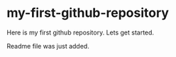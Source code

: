# my-first-github-repository
Here is my first github repository. Lets get started.

Readme file was just added.
